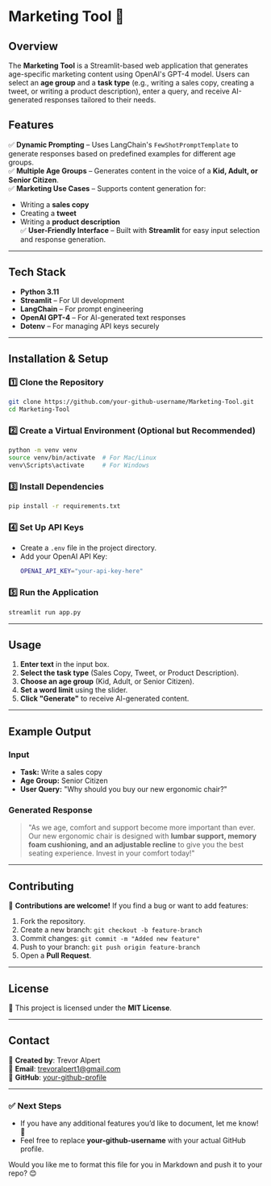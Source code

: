 # **Marketing Tool** 📢

## **Overview**
The **Marketing Tool** is a Streamlit-based web application that generates age-specific marketing content using OpenAI's GPT-4 model. Users can select an **age group** and a **task type** (e.g., writing a sales copy, creating a tweet, or writing a product description), enter a query, and receive AI-generated responses tailored to their needs.

## **Features**
✅ **Dynamic Prompting** – Uses LangChain's `FewShotPromptTemplate` to generate responses based on predefined examples for different age groups.  
✅ **Multiple Age Groups** – Generates content in the voice of a **Kid, Adult, or Senior Citizen**.  
✅ **Marketing Use Cases** – Supports content generation for:
   - Writing a **sales copy**
   - Creating a **tweet**
   - Writing a **product description**  
✅ **User-Friendly Interface** – Built with **Streamlit** for easy input selection and response generation.  

---

## **Tech Stack**
- **Python 3.11**  
- **Streamlit** – For UI development  
- **LangChain** – For prompt engineering  
- **OpenAI GPT-4** – For AI-generated text responses  
- **Dotenv** – For managing API keys securely  

---

## **Installation & Setup**
### **1️⃣ Clone the Repository**
```sh
git clone https://github.com/your-github-username/Marketing-Tool.git
cd Marketing-Tool
```

### **2️⃣ Create a Virtual Environment (Optional but Recommended)**
```sh
python -m venv venv
source venv/bin/activate  # For Mac/Linux
venv\Scripts\activate     # For Windows
```

### **3️⃣ Install Dependencies**
```sh
pip install -r requirements.txt
```

### **4️⃣ Set Up API Keys**
- Create a `.env` file in the project directory.
- Add your OpenAI API Key:
  ```sh
  OPENAI_API_KEY="your-api-key-here"
  ```

### **5️⃣ Run the Application**
```sh
streamlit run app.py
```

---

## **Usage**
1. **Enter text** in the input box.
2. **Select the task type** (Sales Copy, Tweet, or Product Description).
3. **Choose an age group** (Kid, Adult, or Senior Citizen).
4. **Set a word limit** using the slider.
5. **Click "Generate"** to receive AI-generated content.

---

## **Example Output**
### **Input**
- **Task:** Write a sales copy  
- **Age Group:** Senior Citizen  
- **User Query:** "Why should you buy our new ergonomic chair?"

### **Generated Response**
> "As we age, comfort and support become more important than ever. Our new ergonomic chair is designed with **lumbar support, memory foam cushioning, and an adjustable recline** to give you the best seating experience. Invest in your comfort today!"

---

## **Contributing**
🚀 **Contributions are welcome!** If you find a bug or want to add features:
1. Fork the repository.
2. Create a new branch: `git checkout -b feature-branch`
3. Commit changes: `git commit -m "Added new feature"`
4. Push to your branch: `git push origin feature-branch`
5. Open a **Pull Request**.

---

## **License**
📜 This project is licensed under the **MIT License**.

---

## **Contact**
👤 **Created by**: Trevor Alpert  
📧 **Email**: trevoralpert1@gmail.com  
🔗 **GitHub**: [your-github-profile](https://github.com/your-github-username)  

---

### ✅ **Next Steps**
- If you have any additional features you’d like to document, let me know! 🚀  
- Feel free to replace **your-github-username** with your actual GitHub profile.  

Would you like me to format this file for you in Markdown and push it to your repo? 😊
